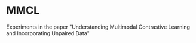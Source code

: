 # MMCL
Experiments in the paper "Understanding Multimodal Contrastive Learning and Incorporating Unpaired Data"
